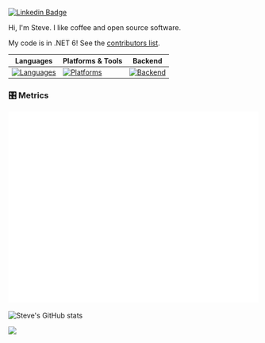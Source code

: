 [![Linkedin Badge](https://img.shields.io/badge/-Steve%20Berdy-blue?style=flat&logo=Linkedin&logoColor=white&link=https://www.linkedin.com/in/steveberdy/)](https://www.linkedin.com/in/steveberdy/)

Hi, I'm Steve. I like coffee and open source software.

My code is in .NET 6! See the [contributors list](https://dotnet.microsoft.com/en-us/thanks/v6.0.0-rc.1).

| Languages | Platforms & Tools | Backend
| --------- | --------- | ------
| [![Languages](https://readme-typing-svg.demolab.com?font=Fira+Code&duration=1500&pause=100&center=true&multiline=true&repeat=false&width=446&height=140&lines=C%23;Python;Javascript;C%2B%2B;Java)](https://github.com/steveberdy) | [![Platforms](https://readme-typing-svg.demolab.com?font=Fira+Code&duration=1500&pause=100&center=true&multiline=true&repeat=false&width=446&height=160&lines=.NET;Node.js;React.js;Electron.js;Flask;.NET+Roslyn)](https://github.com/steveberdy) | [![Backend](https://readme-typing-svg.demolab.com?font=Fira+Code&duration=1500&pause=100&center=true&multiline=true&repeat=false&width=446&height=200&lines=ASP.NET+Web+APIs;ASP.NET+MVC;Blazor+Server+%2F+Blazor+WASM;gRPC;WebSockets;Long-Polling;Flask+RESTful)](https://github.com/steveberdy)

### 🎛 Metrics

![Metrics](github-metrics.svg)

![Steve's GitHub stats](https://github-readme-stats.vercel.app/api?username=steveberdy&count_private=true&show_icons=true&theme=dark)

![](./profile-3d-contrib/profile-green-animate.svg)

